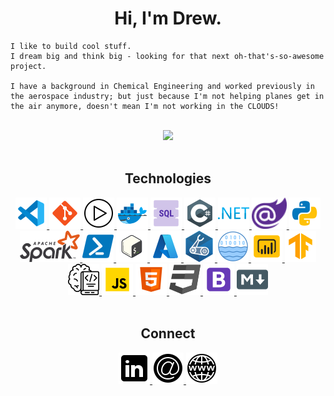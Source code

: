 <!-- Header -->
<h1 align="center">Hi, I'm Drew.</h1>

```
I like to build cool stuff.
I dream big and think big - looking for that next oh-that's-so-awesome project.

I have a background in Chemical Engineering and worked previously in the aerospace industry; but just because I'm not helping planes get in the air anymore, doesn't mean I'm not working in the CLOUDS!
```
</br>




<!-- Github Stats -->
<div align="center">
    <img src="https://github-readme-stats.vercel.app/api?username=ARMcK-hub&theme=onedark&show_icons=true&count_private=true">
</div>
</br>

<!-- Technologies -->
<div align="center">
    <h2>Technologies</h2>
    <a href="https://code.visualstudio.com/">
        <img src="https://github.com/ARMcK-hub/ARMcK-hub/blob/main/static/images/vscode.png?raw=true"/>
    </a>
    <a href="https://git-scm.com/">
        <img src="https://github.com/ARMcK-hub/ARMcK-hub/blob/main/static/images/git.png?raw=true"/>
    </a>
    <a href="https://github.com/features/actions">
        <img src="https://github.com/ARMcK-hub/ARMcK-hub/blob/main/static/images/github-actions.png?raw=true"/>
    </a>
    <a href="https://www.docker.com/">
        <img src="https://github.com/ARMcK-hub/ARMcK-hub/blob/main/static/images/docker.png?raw=true"/>
    </a>
    <a href="https://en.wikipedia.org/wiki/SQL">
        <img src="https://github.com/ARMcK-hub/ARMcK-hub/blob/main/static/images/sql.png?raw=true"/>
    </a>
    <a href="https://docs.microsoft.com/en-us/dotnet/csharp/">
        <img src="https://github.com/ARMcK-hub/ARMcK-hub/blob/main/static/images/c-sharp.png?raw=true"/>
    </a>
    <a href="https://dotnet.microsoft.com/en-us/learn/dotnet/what-is-dotnet">
        <img src="https://github.com/ARMcK-hub/ARMcK-hub/blob/main/static/images/dotnet.png?raw=true"/>
    </a>
    <a href="https://dotnet.microsoft.com/en-us/apps/aspnet/web-apps/blazor">
        <img src="https://github.com/ARMcK-hub/ARMcK-hub/blob/main/static/images/blazor.png?raw=true"/>
    </a>
    <a href="https://www.python.org/">
        <img src="https://github.com/ARMcK-hub/ARMcK-hub/blob/main/static/images/python.png?raw=true"/>
    </a>
    <a href="https://spark.apache.org/">
        <img src="https://github.com/ARMcK-hub/ARMcK-hub/blob/main/static/images/spark.png?raw=true"/>
    </a>
    <a href="https://docs.microsoft.com/en-us/powershell/">
        <img src="https://github.com/ARMcK-hub/ARMcK-hub/blob/main/static/images/powershell.png?raw=true"/>
    </a>
    <a href="https://en.wikipedia.org/wiki/Bash_(Unix_shell)">
        <img src="https://github.com/ARMcK-hub/ARMcK-hub/blob/main/static/images/bash.png?raw=true"/>
    </a>
    <a href="https://azure.microsoft.com/en-us/">
        <img src="https://github.com/ARMcK-hub/ARMcK-hub/blob/main/static/images/azure.png?raw=true"/>
    </a>
    <a href="https://docs.microsoft.com/en-us/azure/azure-resource-manager/bicep/">
        <img src="https://github.com/ARMcK-hub/ARMcK-hub/blob/main/static/images/bicep.png?raw=true"/>
    </a>
    <a href="https://databricks.com/product/data-lakehouse">
        <img src="https://github.com/ARMcK-hub/ARMcK-hub/blob/main/static/images/datalake.png?raw=true"/>
    </a>
    <a href="https://powerbi.microsoft.com/en-us/">
        <img src="https://github.com/ARMcK-hub/ARMcK-hub/blob/main/static/images/powerbi.png?raw=true"/>
    </a>
    <a href="https://www.tensorflow.org/">
        <img src="https://github.com/ARMcK-hub/ARMcK-hub/blob/main/static/images/tensorflow.png?raw=true"/>
    </a>
    <a href="https://azure.microsoft.com/en-us/services/machine-learning/#product-overview">
        <img src="https://github.com/ARMcK-hub/ARMcK-hub/blob/main/static/images/azure-ml.png?raw=true"/>
    </a>
    <a href="https://www.javascript.com/">
        <img src="https://github.com/ARMcK-hub/ARMcK-hub/blob/main/static/images/javascript.png?raw=true"/>
    </a>
    <a href="https://en.wikipedia.org/wiki/HTML">
        <img src="https://github.com/ARMcK-hub/ARMcK-hub/blob/main/static/images/html.png?raw=true"/>
    </a>
    <a href="https://en.wikipedia.org/wiki/CSS">
        <img src="https://github.com/ARMcK-hub/ARMcK-hub/blob/main/static/images/css.png?raw=true"/>
    </a>
    <a href="https://getbootstrap.com/">
        <img src="https://github.com/ARMcK-hub/ARMcK-hub/blob/main/static/images/bootstrap.png?raw=true"/>
    </a>
    <a href="https://en.wikipedia.org/wiki/Markdown">
        <img src="https://github.com/ARMcK-hub/ARMcK-hub/blob/main/static/images/markdown.png?raw=true"/>
    </a>
</div>
</br>


<!-- Connect-->
<div align="center">
    <h2>Connect</h2>
    <a href="https://www.linkedin.com/in/drew-mckinney/">
        <img src="https://github.com/ARMcK-hub/ARMcK-hub/blob/main/static/images/linkedin.png?raw=true"/>
    </a>
    <a href="mailto:armck.phantom@gmail.com" target="_blank">
        <img src="https://github.com/ARMcK-hub/ARMcK-hub/blob/main/static/images/email-sign.png?raw=true"/>
    </a>
    <a href="https://armck-hub.github.io">
        <img src="https://github.com/ARMcK-hub/ARMcK-hub/blob/main/static/images/website.png?raw=true"/>
    </a>
</div>

<!-- Icon Source: https://icons8.com/ -->